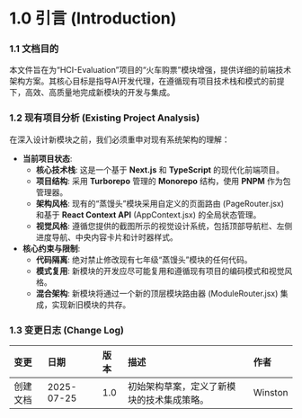 # **1.0 引言 (Introduction)**

### **1.1 文档目的**

本文件旨在为“HCI-Evaluation”项目的“火车购票”模块增强，提供详细的前端技术架构方案。其核心目标是指导AI开发代理，在遵循现有项目技术栈和模式的前提下，高效、高质量地完成新模块的开发与集成。

### **1.2 现有项目分析 (Existing Project Analysis)**

在深入设计新模块之前，我们必须重申对现有系统架构的理解：

* **当前项目状态**:  
  * **核心技术栈**: 这是一个基于 **Next.js** 和 **TypeScript** 的现代化前端项目。  
  * **项目结构**: 采用 **Turborepo** 管理的 **Monorepo** 结构，使用 **PNPM** 作为包管理器。  
  * **架构风格**: 现有的“蒸馒头”模块采用自定义的页面路由 (PageRouter.jsx) 和基于 **React Context API** (AppContext.jsx) 的全局状态管理。  
  * **视觉风格**: 遵循您提供的截图所示的视觉设计系统，包括顶部导航栏、左侧进度导航、中央内容卡片和计时器样式。  
* **核心约束与限制**:  
  * **代码隔离**: 绝对禁止修改现有七年级“蒸馒头”模块的任何代码。  
  * **模式复用**: 新模块的开发应尽可能复用和遵循现有项目的编码模式和视觉风格。  
  * **混合架构**: 新模块将通过一个新的顶层模块路由器 (ModuleRouter.jsx) 集成，实现新旧模块的共存。

### **1.3 变更日志 (Change Log)**

| 变更 | 日期 | 版本 | 描述 | 作者 |
| :---- | :---- | :---- | :---- | :---- |
| 创建文档 | 2025-07-25 | 1.0 | 初始架构草案，定义了新模块的技术集成策略。 | Winston |
